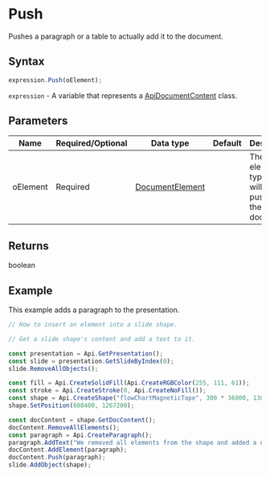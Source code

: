 # Push

Pushes a paragraph or a table to actually add it to the document.

## Syntax

```javascript
expression.Push(oElement);
```

`expression` - A variable that represents a [ApiDocumentContent](../ApiDocumentContent.md) class.

## Parameters

| **Name** | **Required/Optional** | **Data type** | **Default** | **Description** |
| ------------- | ------------- | ------------- | ------------- | ------------- |
| oElement | Required | [DocumentElement](../../Enumeration/DocumentElement.md) |  | The element type which will be pushed to the document. |

## Returns

boolean

## Example

This example adds a paragraph to the presentation.

```javascript editor-pptx
// How to insert an element into a slide shape.

// Get a slide shape's content and add a text to it.

const presentation = Api.GetPresentation();
const slide = presentation.GetSlideByIndex(0);
slide.RemoveAllObjects();

const fill = Api.CreateSolidFill(Api.CreateRGBColor(255, 111, 61));
const stroke = Api.CreateStroke(0, Api.CreateNoFill());
const shape = Api.CreateShape("flowChartMagneticTape", 300 * 36000, 130 * 36000, fill, stroke);
shape.SetPosition(608400, 1267200);

const docContent = shape.GetDocContent();
docContent.RemoveAllElements();
const paragraph = Api.CreateParagraph();
paragraph.AddText("We removed all elements from the shape and added a new paragraph inside it.");
docContent.AddElement(paragraph);
docContent.Push(paragraph);
slide.AddObject(shape);

```

